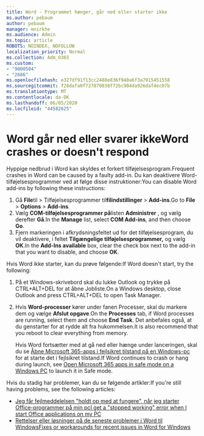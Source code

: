 ```yaml
---
title: Word - Programmet hænger, går ned eller starter ikke
ms.author: pebaum
author: pebaum
manager: mnirkhe
ms.audience: Admin
ms.topic: article
ROBOTS: NOINDEX, NOFOLLOW
localization_priority: Normal
ms.collection: Adm_O365
ms.custom:
- "9000584"
- "2686"
ms.openlocfilehash: e327df91f13cc2488e836f940a6f3a7915451558
ms.sourcegitcommit: f28dafa0f727870038f72bc904da926daf4ec07b
ms.translationtype: MT
ms.contentlocale: da-DK
ms.lasthandoff: 06/05/2020
ms.locfileid: "44582625"
---
```

# <a name="word-crashes-or-doesnt-respond"></a><span data-ttu-id="d1216-102">Word går ned eller svarer ikke</span><span class="sxs-lookup"><span data-stu-id="d1216-102">Word crashes or doesn't respond</span></span>

<span data-ttu-id="d1216-103">Hyppige nedbrud i Word kan skyldes et forkert tilføjelsesprogram.</span><span class="sxs-lookup"><span data-stu-id="d1216-103">Frequent crashes in Word can be caused by a faulty add-in.</span></span> <span data-ttu-id="d1216-104">Du kan deaktivere Word-tilføjelsesprogrammer ved at følge disse instruktioner:</span><span class="sxs-lookup"><span data-stu-id="d1216-104">You can disable Word add-ins by following these instructions:</span></span>

1. <span data-ttu-id="d1216-105">Gå **File**til  >  Tilføjelsesprogrammer til**filindstillinger**  >  **Add-ins**.</span><span class="sxs-lookup"><span data-stu-id="d1216-105">Go to **File** > **Options** > **Add-ins**.</span></span>
2. <span data-ttu-id="d1216-106">Vælg **COM-tilføjelsesprogrammer på**listen **Administrer** , og vælg derefter **Gå**.</span><span class="sxs-lookup"><span data-stu-id="d1216-106">In the **Manage** list, select **COM Add-ins**, and then choose **Go**.</span></span>
3. <span data-ttu-id="d1216-107">Fjern markeringen i afkrydsningsfeltet ud for det tilføjelsesprogram, du vil deaktivere, i feltet **Tilgængelige tilføjelsesprogrammer,** og vælg **OK**.</span><span class="sxs-lookup"><span data-stu-id="d1216-107">In the **Add-Ins available** box, clear the check box next to the add-in that you want to disable, and choose **OK**.</span></span>

<span data-ttu-id="d1216-108">Hvis Word ikke starter, kan du prøve følgende:</span><span class="sxs-lookup"><span data-stu-id="d1216-108">If Word doesn't start, try the following:</span></span>

1.   <span data-ttu-id="d1216-109">På et Windows-skrivebord skal du lukke Outlook og trykke på CTRL+ALT+DEL for at åbne Jobliste.</span><span class="sxs-lookup"><span data-stu-id="d1216-109">On a Windows desktop, close Outlook and press CTRL+ALT+DEL to open Task Manager.</span></span> 
2. <span data-ttu-id="d1216-110">Hvis **Word-processer** kører under fanen Processer, skal du markere dem og vælge **Afslut opgave**.</span><span class="sxs-lookup"><span data-stu-id="d1216-110">On the **Processes** tab, if Word processes are running, select them and choose **End Task**.</span></span> <span data-ttu-id="d1216-111">Det anbefales også, at du genstarter for at rydde alt fra hukommelsen.</span><span class="sxs-lookup"><span data-stu-id="d1216-111">It is also recommend that you reboot to clear everything from memory.</span></span>

    <span data-ttu-id="d1216-112">Hvis Word fortsætter med at gå ned eller hænge under lanceringen, skal du se [Åbne Microsoft 365-apps i fejlsikret tilstand på en Windows-pc](https://support.office.com/article/Open-Office-apps-in-safe-mode-on-a-Windows-PC-dedf944a-5f4b-4afb-a453-528af4f7ac72) for at starte det i fejlsikret tilstand.</span><span class="sxs-lookup"><span data-stu-id="d1216-112">If Word continues to crash or hang during launch, see [Open Microsoft 365 apps in safe mode on a Windows PC](https://support.office.com/article/Open-Office-apps-in-safe-mode-on-a-Windows-PC-dedf944a-5f4b-4afb-a453-528af4f7ac72) to launch it in Safe mode.</span></span>

<span data-ttu-id="d1216-113">Hvis du stadig har problemer, kan du se følgende artikler:</span><span class="sxs-lookup"><span data-stu-id="d1216-113">If you're still having problems, see the following articles:</span></span> 
- [<span data-ttu-id="d1216-114">Jeg får fejlmeddelelsen "holdt op med at fungere", når jeg starter Office-programmer på min pc</span><span class="sxs-lookup"><span data-stu-id="d1216-114">I get a "stopped working" error when I start Office applications on my PC</span></span>](https://support.office.com/article/52bd7985-4e99-4a35-84c8-2d9b8301a2fa)
- [<span data-ttu-id="d1216-115">Rettelser eller løsninger på de seneste problemer i Word til Windows</span><span class="sxs-lookup"><span data-stu-id="d1216-115">Fixes or workarounds for recent issues in Word for Windows</span></span>](https://support.office.com/article/bf6bf17c-2807-4871-83ce-e337ae8f0b86)